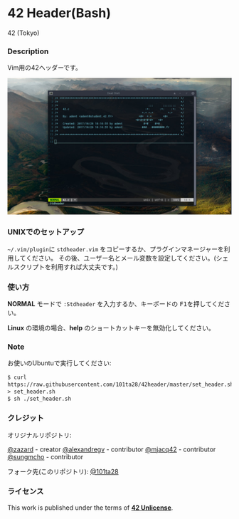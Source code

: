 # **42 Header(Bash)**

42 (Tokyo)

### **Description**

Vim用の42ヘッダーです。

![42 header](img/42header.jpg)

### **UNIXでのセットアップ**

`~/.vim/plugin`に `stdheader.vim` をコピーするか、プラグインマネージャーを利用してください。
その後、ユーザー名とメール変数を設定してください。(シェルスクリプトを利用すれば大丈夫です。)

### **使い方**

**NORMAL** モードで `:Stdheader` を入力するか、キーボードの <kbd>F1</kbd>を押してください。

**Linux** の環境の場合、**help** のショートカットキーを無効化してください。


### **Note**

お使いのUbuntuで実行してください:

```
$ curl https://raw.githubusercontent.com/101ta28/42header/master/set_header.sh > set_header.sh
$ sh ./set_header.sh
```

### **クレジット**

オリジナルリポジトリ:

[@zazard](https://github.com/zazard) - creator
[@alexandregv](https://github.com/alexandregv) - contributor
[@mjacq42](https://github.com/mjacq42) - contributor
[@sungmcho](https://github.com/lordtomi0325) - contributor

フォーク先(このリポジトリ):
[@101ta28](https://github.com/101ta28)
### **ライセンス**

This work is published under the terms of **[42 Unlicense](https://github.com/gcamerli/42unlicense)**.
